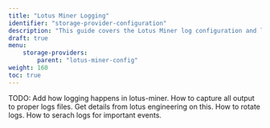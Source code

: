 ```yaml
---
title: "Lotus Miner Logging"
identifier: "storage-provider-configuration"
description: "This guide covers the Lotus Miner log configuration and logging usage."
draft: true
menu:
    storage-providers:
        parent: "lotus-miner-config"
weight: 160
toc: true
---
```


TODO:
Add how logging happens in lotus-miner.
How to capture all output to proper logs files. Get details from lotus engineering on this.
How to rotate logs.
How to serach logs for important events.
